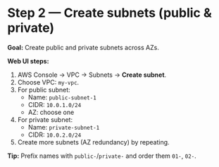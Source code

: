 # Step 2 — Create subnets (public & private)

**Goal:** Create public and private subnets across AZs.

**Web UI steps:**
1. AWS Console → VPC → Subnets → **Create subnet**.
2. Choose VPC: `my-vpc`.
3. For public subnet:
   - Name: `public-subnet-1`
   - CIDR: `10.0.1.0/24`
   - AZ: choose one
4. For private subnet:
   - Name: `private-subnet-1`
   - CIDR: `10.0.2.0/24`
5. Create more subnets (AZ redundancy) by repeating.

**Tip:** Prefix names with `public-`/`private-` and order them `01-`, `02-`.
